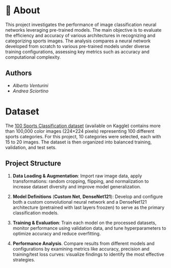 # 📖 About

This project investigates the performance of image classification neural networks leveraging pre-trained models. The main objective is to evaluate the efficiency and accuracy of various architectures in recognizing and categorizing sports images. The analysis compares a neural network developed from scratch to various pre-trained models under diverse training configurations, assessing key metrics such as accuracy and computational complexity.

## Authors

- *Alberto Venturini*
- *Andrea Sciortino*

# Dataset

The [100 Sports Classification dataset](https://www.kaggle.com/datasets/gpiosenka/sports-classification) (available on Kaggle) contains more than 100,000 color images (224×224 pixels) representing 100 different sports categories. For this project, 10 categories were selected, each with 15 to 20 images. 
The dataset is then organized into balanced training, validation, and test sets.

## Project Structure

1. **Data Loading & Augmentation**: Import raw image data, apply transformations: random cropping, flipping, and normalization to increase dataset diversity and improve model generalization.

2. **Model Definitions** (**Custom Net**, **DenseNet121**): Develop and configure both a custom convolutional neural network and a DenseNet121 architecture (pretrained with last layers froozen) to serve as the primary classification models.

3. **Training & Evaluation**: Train each model on the processed datasets, monitor performance using validation data, and tune hyperparameters to optimize accuracy and reduce overfitting.

4. **Performance Analysis**. Compare results from different models and configurations by examining metrics like accuracy, precision and training/test loss curves: visualize findings to identify the most effective strategies.











